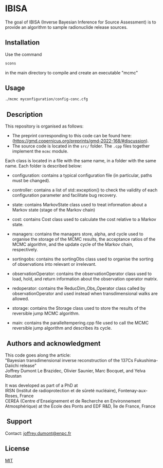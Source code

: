 # IBISA

The goal of IBISA (Inverse Bayesian Inference for Source Assessment) is to provide an algorithm to
sample radionuclide release sources.



## Installation

Use the command
```bash
scons
```
in the main directory to compile and create an executable "mcmc"


## Usage

```bash
./mcmc myconfiguration/config-conc.cfg
```

##  Description

This repository is organised as follows:
- The preprint corresponding to this code can be found here: (https://gmd.copernicus.org/preprints/gmd-2022-168/#discussion).
- The source code is located in the `src/` folder. The `.cpp` files together
implement the `mcmc` module. 

Each class is located in a file with the same name, in a folder with the same name.
Each folder is described below:

- configuration: contains a typical configuration file (in particular, paths must be changed).

- controller: contains a list of std::exception() to check the validity of each configuration parameter and facilitate bug recovery.

- state: contains MarkovState class used to treat information about a Markov state (stage of the Markov chain)

- cost: contains Cost class used to calculate the cost relative to a Markov state.

- managers: contains the managers store, alpha, and cycle used to organise the storage of the MCMC results, the acceptance ratios of the MCMC algorithm, and the update cycle of the Markov chain, respectively.

- sortingobs: contains the sortingObs class used to organise the sorting of observations into relevant or irrelevant.

- observationOperator: contains the observationOperator class used to load, hold, and return information about the observation operator matrix.

- redoperator: contains the ReducDim_Obs_Operator class called by observationOperator and used instead when transdimensional walks are allowed.

- storage: contains the Storage class used to store the results of the reversible jump MCMC algorithm.

- main: contains the paralleltempering.cpp file used to call the MCMC reversible jump algorithm and describes its cycle.

##  Authors and acknowledgment

This code goes along the article:   
"Bayesian transdimensional inverse reconstruction of the 137Cs Fukushima-Daiichi release"     
Joffrey Dumont Le Brazidec, Olivier Saunier, Marc Bocquet, and Yelva Roustan    

It was developed as part of a PhD at   
IRSN (Institut de radioprotection et de sûreté nucléaire), Fontenay-aux-Roses, France   
CEREA (Centre d'Enseignement et de Recherche en Environnement Atmosphérique) at the Ecole des Ponts and EDF R&D, Île de France, France    

##  Support

Contact: joffrey.dumont@enpc.fr

## License

[MIT](https://choosealicense.com/licenses/mit/)
